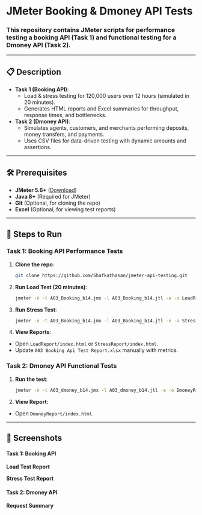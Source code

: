 # JMeter Booking & Dmoney API Tests

### This repository contains JMeter scripts for performance testing a booking API (Task 1) and functional testing for a Dmoney API (Task 2).

---

## 📋 Description

- **Task 1 (Booking API)**:
  - Load & stress testing for 120,000 users over 12 hours (simulated in 20 minutes).
  - Generates HTML reports and Excel summaries for throughput, response times, and bottlenecks.
- **Task 2 (Dmoney API)**:
  - Simulates agents, customers, and merchants performing deposits, money transfers, and payments.
  - Uses CSV files for data-driven testing with dynamic amounts and assertions.

---

## 🛠 Prerequisites

- **JMeter 5.6+** ([Download](https://jmeter.apache.org/download_jmeter.cgi))
- **Java 8+** (Required for JMeter)
- **Git** (Optional, for cloning the repo)
- **Excel** (Optional, for viewing test reports)

---

## 🚀 Steps to Run

### **Task 1: Booking API Performance Tests**

1. **Clone the repo**:

   ```bash
   git clone https://github.com/Shafkathasan/jmeter-api-testing.git
   ```

2. **Run Load Test (20 minutes)**:

   ```bash
   jmeter -n -t A03_Booking_b14.jmx -l A03_Booking_b14.jtl -e -o LoadReport
   ```

3. **Run Stress Test**:
   ```bash
   jmeter -n -t A03_Booking_b14.jmx -l A03_Booking_b14.jtl -e -o StressReport
   ```
4. **View Reports**:

- Open `LoadReport/index.html` or `StressReport/index.html`.
- Update `A03 Booking Api Test Report.xlsx` manually with metrics.

### **Task 2: Dmoney API Functional Tests**

1. **Run the test**:

   ```bash
   jmeter -n -t A03_dmoney_b14.jmx -l A03_dmoney_b14.jtl -e -o DmoneyReport
   ```

2. **View Report**:

- Open `DmoneyReport/index.html`.

---

## 📸 Screenshots

#### Task 1: Booking API

**Load Test Report**

**Stress Test Report**

#### Task 2: Dmoney API

**Request Summary**
